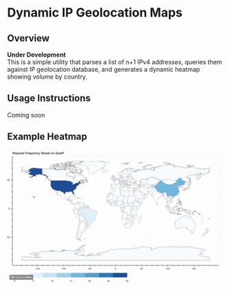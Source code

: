 # Dynamic IP Geolocation Maps

## Overview
**Under Development**  
This is a simple utility that parses a list of n+1 IPv4 addresses, queries them against IP geolocation database, and generates a dynamic heatmap showing volume by country.

## Usage Instructions
Coming soon

## Example Heatmap
![Example Heatmap](demo/readme.gif)
